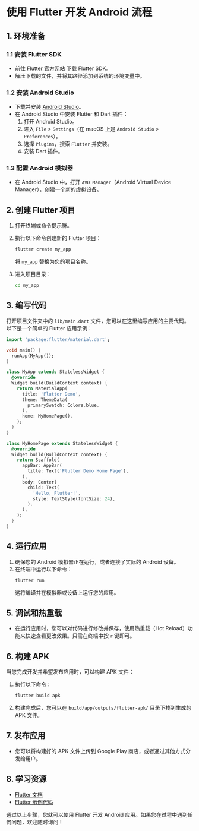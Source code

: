 # 使用 Flutter 开发 Android 流程

## 1. 环境准备

### 1.1 安装 Flutter SDK

- 前往 [Flutter 官方网站](https://flutter.dev/docs/get-started/install) 下载 Flutter SDK。
- 解压下载的文件，并将其路径添加到系统的环境变量中。

### 1.2 安装 Android Studio

- 下载并安装 [Android Studio](https://developer.android.com/studio)。
- 在 Android Studio 中安装 Flutter 和 Dart 插件：
  1. 打开 Android Studio。
  2. 进入 `File` > `Settings`（在 macOS 上是 `Android Studio` > `Preferences`）。
  3. 选择 `Plugins`，搜索 `Flutter` 并安装。
  4. 安装 Dart 插件。

### 1.3 配置 Android 模拟器

- 在 Android Studio 中，打开 `AVD Manager`（Android Virtual Device Manager），创建一个新的虚拟设备。

## 2. 创建 Flutter 项目

1. 打开终端或命令提示符。
2. 执行以下命令创建新的 Flutter 项目：
   ```bash
   flutter create my_app
   ```
   将 `my_app` 替换为您的项目名称。

3. 进入项目目录：
   ```bash
   cd my_app
   ```

## 3. 编写代码

打开项目文件夹中的 `lib/main.dart` 文件，您可以在这里编写应用的主要代码。以下是一个简单的 Flutter 应用示例：

```dart
import 'package:flutter/material.dart';

void main() {
  runApp(MyApp());
}

class MyApp extends StatelessWidget {
  @override
  Widget build(BuildContext context) {
    return MaterialApp(
      title: 'Flutter Demo',
      theme: ThemeData(
        primarySwatch: Colors.blue,
      ),
      home: MyHomePage(),
    );
  }
}

class MyHomePage extends StatelessWidget {
  @override
  Widget build(BuildContext context) {
    return Scaffold(
      appBar: AppBar(
        title: Text('Flutter Demo Home Page'),
      ),
      body: Center(
        child: Text(
          'Hello, Flutter!',
          style: TextStyle(fontSize: 24),
        ),
      ),
    );
  }
}
```

## 4. 运行应用

1. 确保您的 Android 模拟器正在运行，或者连接了实际的 Android 设备。
2. 在终端中运行以下命令：
   ```bash
   flutter run
   ```
   这将编译并在模拟器或设备上运行您的应用。

## 5. 调试和热重载

- 在运行应用时，您可以对代码进行修改并保存，使用热重载（Hot Reload）功能来快速查看更改效果。只需在终端中按 `r` 键即可。

## 6. 构建 APK

当您完成开发并希望发布应用时，可以构建 APK 文件：

1. 执行以下命令：
   ```bash
   flutter build apk
   ```
2. 构建完成后，您可以在 `build/app/outputs/flutter-apk/` 目录下找到生成的 APK 文件。

## 7. 发布应用

- 您可以将构建好的 APK 文件上传到 Google Play 商店，或者通过其他方式分发给用户。

## 8. 学习资源

- [Flutter 文档](https://flutter.dev/docs)
- [Flutter 示例代码](https://flutter.dev/docs/cookbook)

通过以上步骤，您就可以使用 Flutter 开发 Android 应用。如果您在过程中遇到任何问题，欢迎随时询问！